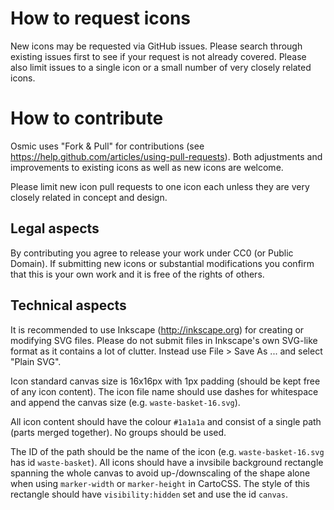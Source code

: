 # How to request icons
New icons may be requested via GitHub issues. Please search through existing issues first to see if your request is not already covered. Please also limit issues to a
single icon or a small number of very closely related icons.


# How to contribute

Osmic uses "Fork & Pull" for contributions (see https://help.github.com/articles/using-pull-requests). Both adjustments and improvements to existing icons as well as
new icons are welcome.

Please limit new icon pull requests to one icon each unless they are very closely related in concept and design.

## Legal aspects

By contributing you agree to release your work under CC0 (or Public Domain). If submitting new icons or substantial modifications you confirm that this is your own
work and it is free of the rights of others.

## Technical aspects

It is recommended to use Inkscape (http://inkscape.org) for creating or modifying SVG files. Please do not submit files in Inkscape's own SVG-like format as it contains
a lot of clutter. Instead use File > Save As ... and select "Plain SVG".

Icon standard canvas size is 16x16px with 1px padding (should be kept free of any icon content). The icon file name should use dashes for whitespace and append the canvas size (e.g. `waste-basket-16.svg`).

All icon content should have the colour `#1a1a1a` and consist of a single path (parts merged together). No groups should be used.

The ID of the path should be the name of the icon (e.g. `waste-basket-16.svg` has id `waste-basket`). All icons should have a invsibile background rectangle
spanning the whole canvas to avoid up-/downscaling of the shape alone when using `marker-width` or `marker-height` in CartoCSS. The style of this rectangle should have `visibility:hidden` set and
use the id `canvas`.
